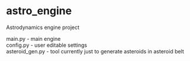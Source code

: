 # astro_engine
Astrodynamics engine project

main.py - main engine  
config.py - user editable settings  
asteroid_gen.py - tool currently just to generate asteroids in asteroid belt
